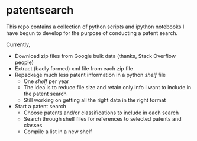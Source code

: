 patentsearch
============
This repo contains a collection of python scripts and ipython notebooks I have begun to develop for the purpose of conducting a patent search. 

Currently,

* Download zip files from Google bulk data (thanks, Stack Overflow people)
* Extract (badly formed) xml file from each zip file
* Repackage much less patent information in a python _shelf_ file
    * One _shelf_ per year
    * The idea is to reduce file size and retain only info I want to include in the patent search
    * Still working on getting all the right data in the right format
* Start a patent search
    * Choose patents and/or classifications to include in each search
    * Search through shelf files for references to selected patents and classes
    * Compile a list in a new shelf
